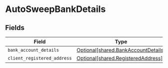 # AutoSweepBankDetails


## Fields

| Field                                                                            | Type                                                                             | Required                                                                         | Description                                                                      |
| -------------------------------------------------------------------------------- | -------------------------------------------------------------------------------- | -------------------------------------------------------------------------------- | -------------------------------------------------------------------------------- |
| `bank_account_details`                                                           | [Optional[shared.BankAccountDetails]](../../models/shared/bankaccountdetails.md) | :heavy_minus_sign:                                                               | N/A                                                                              |
| `client_registered_address`                                                      | [Optional[shared.RegisteredAddress]](../../models/shared/registeredaddress.md)   | :heavy_minus_sign:                                                               | N/A                                                                              |